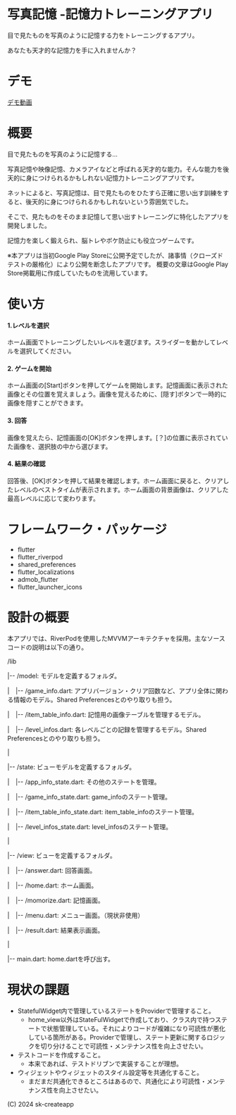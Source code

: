 # 写真記憶 -記憶力トレーニングアプリ

目で見たものを写真のように記憶する力をトレーニングするアプリ。

あなたも天才的な記憶力を手に入れませんか？

# デモ

[デモ動画](https://drive.google.com/file/d/1zehrxW1JasQIGNGl-_1EJAzcuSPsD8OV/view?usp=sharing)

# 概要

目で見たものを写真のように記憶する…

写真記憶や映像記憶、カメラアイなどと呼ばれる天才的な能力。そんな能力を後天的に身につけられるかもしれない記憶力トレーニングアプリです。

ネットによると、写真記憶は、目で見たものをひたすら正確に思い出す訓練をすると、後天的に身につけられるかもしれないという雰囲気でした。

そこで、見たものをそのまま記憶して思い出すトレーニングに特化したアプリを開発しました。

記憶力を楽しく鍛えられ、脳トレやボケ防止にも役立つゲームです。

※本アプリは当初Google Play Storeに公開予定でしたが、諸事情（クローズドテストの厳格化）により公開を断念したアプリです。
概要の文章はGoogle Play Store掲載用に作成していたものを流用しています。

# 使い方

#### 1.レベルを選択
ホーム画面でトレーニングしたいレベルを選びます。スライダーを動かしてレベルを選択してください。

#### 2. ゲームを開始
ホーム画面の[Start]ボタンを押してゲームを開始します。記憶画面に表示された画像とその位置を覚えましょう。画像を覚えるために、[隠す]ボタンで一時的に画像を隠すことができます。

#### 3. 回答
画像を覚えたら、記憶画面の[OK]ボタンを押します。[？]の位置に表示されていた画像を、選択肢の中から選びます。

#### 4. 結果の確認
回答後、[OK]ボタンを押して結果を確認します。ホーム画面に戻ると、クリアしたレベルのベストタイムが表示されます。ホーム画面の背景画像は、クリアした最高レベルに応じて変わります。

# フレームワーク・パッケージ

* flutter
* flutter_riverpod
* shared_preferences
* flutter_localizations
* admob_flutter
* flutter_launcher_icons

# 設計の概要

本アプリでは、RiverPodを使用したMVVMアーキテクチャを採用。主なソースコードの説明は以下の通り。

/lib

|-- /model: モデルを定義するフォルダ。

|　|-- /game_info.dart: アプリバージョン・クリア回数など、アプリ全体に関わる情報のモデル。Shared Preferencesとのやり取りも担う。

|　|-- /item_table_info.dart: 記憶用の画像テーブルを管理するモデル。

|　|-- /level_infos.dart: 各レベルごとの記録を管理するモデル。Shared Preferencesとのやり取りも担う。

|

|-- /state: ビューモデルを定義するフォルダ。

|　|-- /app_info_state.dart: その他のステートを管理。

|　|-- /game_info_state.dart: game_infoのステート管理。

|　|-- /item_table_info_state.dart: item_table_infoのステート管理。

|　|-- /level_infos_state.dart: level_infosのステート管理。

|

|-- /view: ビューを定義するフォルダ。

|　|-- /answer.dart: 回答画面。

|　|-- /home.dart: ホーム画面。

|　|-- /momorize.dart: 記憶画面。

|　|-- /menu.dart: メニュー画面。（現状非使用）

|　|-- /result.dart: 結果表示画面。

|

|-- main.dart: home.dartを呼び出す。

# 現状の課題

* StatefulWidget内で管理しているステートをProviderで管理すること。
  * home_view以外はStateFulWidgetで作成しており、クラス内で持つステートで状態管理している。それによりコードが複雑になり可読性が悪化している箇所がある。Providerで管理し、ステート更新に関するロジックを切り分けることで可読性・メンテナンス性を向上させたい。 
* テストコードを作成すること。
  * 本来であれば、テストドリブンで実装することが理想。
* ウィジェットやウィジェットのスタイル設定等を共通化すること。
  * まだまだ共通化できるところはあるので、共通化により可読性・メンテナンス性を向上させたい。

(C) 2024 sk-createapp
